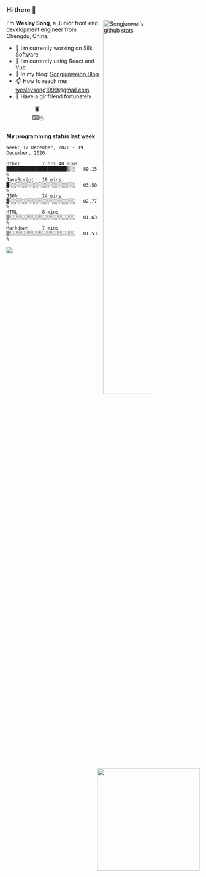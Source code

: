 ### Hi there 👋
<img align="right" alt="Songjunwei's github stats" width="50%" src="https://github-readme-stats.vercel.app/api?username=Songjunweiop&show_icons=true">

I'm **Wesley Song**, a Junior front end development engineer from Chengdu, China.

- 🔭 I’m currently working on Silk Software
- 🌱 I’m currently using React and Vue
- 💬 In my blog: [Songjunweiop Blog](https://songjunweiop.github.io/)
- 📫 How to reach me: <wesleysong1999@gmail.com>
- 💞 Have a girlfriend fortunately

<img height="267px" align="right" src="https://github-readme-stats.anuraghazra1.vercel.app/api/top-langs/?username=Songjunweiop" />
&nbsp;&nbsp;&nbsp;&nbsp;&nbsp;&nbsp;&nbsp;&nbsp;&nbsp;&nbsp;&nbsp;&nbsp;&nbsp;&nbsp;&nbsp;&nbsp;&nbsp;&nbsp;&nbsp;🖥
<br>
&nbsp;&nbsp;&nbsp;&nbsp;&nbsp;&nbsp;&nbsp;&nbsp;&nbsp;&nbsp;&nbsp;&nbsp;&nbsp;&nbsp;&nbsp;&nbsp;&nbsp;⌨🖱
<br><br>

**My programming status last week**

<!--START_SECTION:waka-->
```text
Week: 12 December, 2020 - 19 December, 2020

Other        7 hrs 40 mins   ██████████████████████▒░░   89.15 % 
JavaScript   18 mins         █░░░░░░░░░░░░░░░░░░░░░░░░   03.58 % 
JSON         14 mins         ▓░░░░░░░░░░░░░░░░░░░░░░░░   02.77 % 
HTML         8 mins          ▒░░░░░░░░░░░░░░░░░░░░░░░░   01.63 % 
Markdown     7 mins          ▒░░░░░░░░░░░░░░░░░░░░░░░░   01.53 % 
```
<!--END_SECTION:waka-->
<img src="https://github.com/halfrost/halfrost/blob/master/icons/header_.png" />

